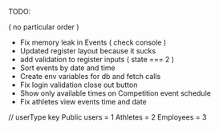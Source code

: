 TODO: 

( no particular order ) 

- Fix memory leak in Events ( check console )
- Updated register layout because it sucks
- add validation to register inputs ( state === 2 )
- Sort events by date and time
- Create env variables for db and fetch calls
- Fix login validation close out button
- Show only available times on Competition event schedule
- Fix athletes view events time and date 

// userType key
  Public users = 1
  Athletes = 2
  Employees = 3